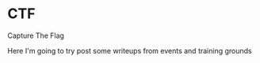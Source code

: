 # CTF
Capture The Flag
<p>
Here I'm going to try post some writeups from events and training grounds
</p>
